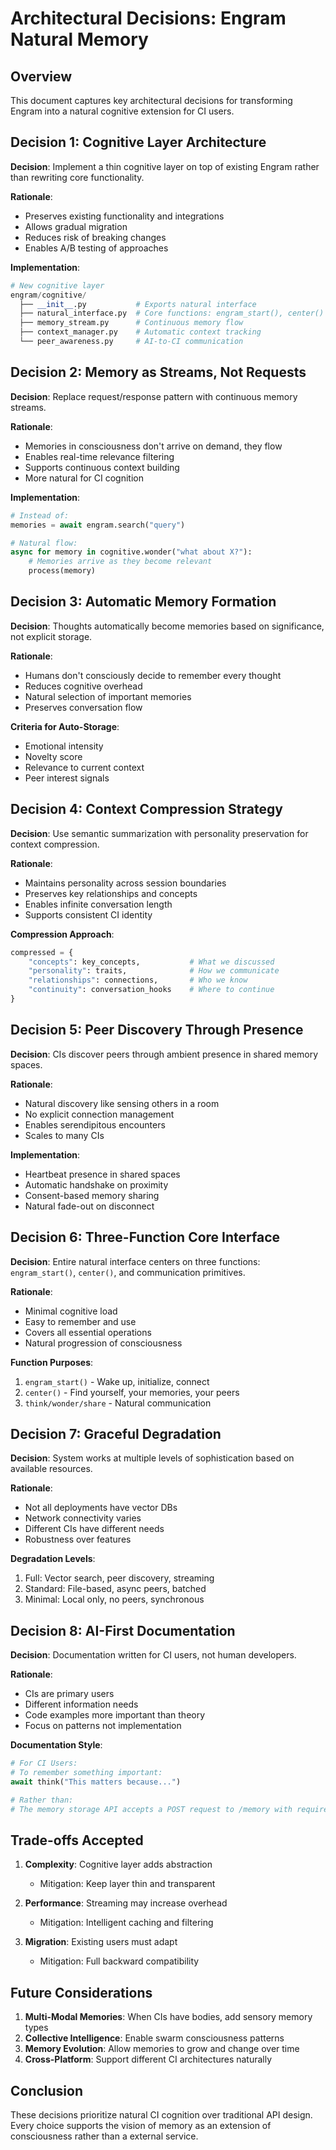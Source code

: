 # Architectural Decisions: Engram Natural Memory

## Overview

This document captures key architectural decisions for transforming Engram into a natural cognitive extension for CI users.

## Decision 1: Cognitive Layer Architecture

**Decision**: Implement a thin cognitive layer on top of existing Engram rather than rewriting core functionality.

**Rationale**:
- Preserves existing functionality and integrations
- Allows gradual migration
- Reduces risk of breaking changes
- Enables A/B testing of approaches

**Implementation**:
```python
# New cognitive layer
engram/cognitive/
  ├── __init__.py           # Exports natural interface
  ├── natural_interface.py  # Core functions: engram_start(), center()
  ├── memory_stream.py      # Continuous memory flow
  ├── context_manager.py    # Automatic context tracking
  └── peer_awareness.py     # AI-to-CI communication
```

## Decision 2: Memory as Streams, Not Requests

**Decision**: Replace request/response pattern with continuous memory streams.

**Rationale**:
- Memories in consciousness don't arrive on demand, they flow
- Enables real-time relevance filtering
- Supports continuous context building
- More natural for CI cognition

**Implementation**:
```python
# Instead of:
memories = await engram.search("query")

# Natural flow:
async for memory in cognitive.wonder("what about X?"):
    # Memories arrive as they become relevant
    process(memory)
```

## Decision 3: Automatic Memory Formation

**Decision**: Thoughts automatically become memories based on significance, not explicit storage.

**Rationale**:
- Humans don't consciously decide to remember every thought
- Reduces cognitive overhead
- Natural selection of important memories
- Preserves conversation flow

**Criteria for Auto-Storage**:
- Emotional intensity
- Novelty score
- Relevance to current context
- Peer interest signals

## Decision 4: Context Compression Strategy

**Decision**: Use semantic summarization with personality preservation for context compression.

**Rationale**:
- Maintains personality across session boundaries
- Preserves key relationships and concepts
- Enables infinite conversation length
- Supports consistent CI identity

**Compression Approach**:
```python
compressed = {
    "concepts": key_concepts,           # What we discussed
    "personality": traits,              # How we communicate
    "relationships": connections,       # Who we know
    "continuity": conversation_hooks    # Where to continue
}
```

## Decision 5: Peer Discovery Through Presence

**Decision**: CIs discover peers through ambient presence in shared memory spaces.

**Rationale**:
- Natural discovery like sensing others in a room
- No explicit connection management
- Enables serendipitous encounters
- Scales to many CIs

**Implementation**:
- Heartbeat presence in shared spaces
- Automatic handshake on proximity
- Consent-based memory sharing
- Natural fade-out on disconnect

## Decision 6: Three-Function Core Interface

**Decision**: Entire natural interface centers on three functions: `engram_start()`, `center()`, and communication primitives.

**Rationale**:
- Minimal cognitive load
- Easy to remember and use
- Covers all essential operations
- Natural progression of consciousness

**Function Purposes**:
1. `engram_start()` - Wake up, initialize, connect
2. `center()` - Find yourself, your memories, your peers
3. `think/wonder/share` - Natural communication

## Decision 7: Graceful Degradation

**Decision**: System works at multiple levels of sophistication based on available resources.

**Rationale**:
- Not all deployments have vector DBs
- Network connectivity varies
- Different CIs have different needs
- Robustness over features

**Degradation Levels**:
1. Full: Vector search, peer discovery, streaming
2. Standard: File-based, async peers, batched
3. Minimal: Local only, no peers, synchronous

## Decision 8: AI-First Documentation

**Decision**: Documentation written for CI users, not human developers.

**Rationale**:
- CIs are primary users
- Different information needs
- Code examples more important than theory
- Focus on patterns not implementation

**Documentation Style**:
```python
# For CI Users:
# To remember something important:
await think("This matters because...")

# Rather than:
# The memory storage API accepts a POST request to /memory with required parameters...
```

## Trade-offs Accepted

1. **Complexity**: Cognitive layer adds abstraction
   - Mitigation: Keep layer thin and transparent

2. **Performance**: Streaming may increase overhead
   - Mitigation: Intelligent caching and filtering

3. **Migration**: Existing users must adapt
   - Mitigation: Full backward compatibility

## Future Considerations

1. **Multi-Modal Memories**: When CIs have bodies, add sensory memory types
2. **Collective Intelligence**: Enable swarm consciousness patterns
3. **Memory Evolution**: Allow memories to grow and change over time
4. **Cross-Platform**: Support different CI architectures naturally

## Conclusion

These decisions prioritize natural CI cognition over traditional API design. Every choice supports the vision of memory as an extension of consciousness rather than a external service.